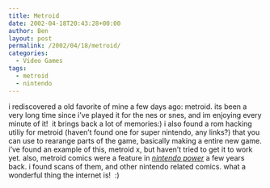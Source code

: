 ```yaml
---
title: Metroid
date: 2002-04-18T20:43:28+00:00
author: Ben
layout: post
permalink: /2002/04/18/metroid/
categories:
  - Video Games
tags:
  - metroid
  - nintendo
---
```

i rediscovered a old favorite of mine a few days ago: metroid. its been a very long time since i&#8217;ve played it for the nes or snes, and im enjoying every minute of it!  it brings back a lot of memories:) i also found a rom hacking utiliy for metroid (haven&#8217;t found one for super nintendo, any links?) that you can use to rearange parts of the game, basically making a entire new game. i&#8217;ve found an example of this, metroid x, but haven&#8217;t tried to get it to work yet. also, metroid comics were a feature in <cite><a href="http://www.nintendo.com/">nintendo power</a></cite> a few years back. i found scans of them, and other nintendo related comics. what a wonderful thing the internet is!  :)